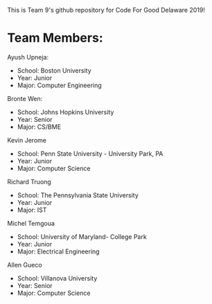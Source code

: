 This is Team 9's github repository for Code For Good Delaware 2019!

# Team Members:

Ayush Upneja:
- School: Boston University
- Year: Junior
- Major: Computer Engineering

Bronte Wen: 
- School: Johns Hopkins University
- Year: Senior
- Major: CS/BME

Kevin Jerome
- School: Penn State University - University Park, PA
- Year: Junior
- Major: Computer Science 
    

Richard Truong
- School: The Pennsylvania State University
- Year: Junior
- Major: IST

Michel Temgoua
- School: University of Maryland- College Park
- Year: Junior
- Major: Electrical Engineering

Allen Gueco
- School: Villanova University
- Year: Senior
- Major: Computer Science
